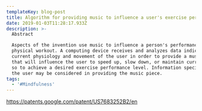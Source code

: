 ```yaml
---
templateKey: blog-post
title: Algorithm for providing music to influence a user's exercise performance
date: 2019-01-03T11:28:17.933Z
description: >-
  Abstract

  Aspects of the invention use music to influence a person's performance in a
  physical workout. A computing device receives and analyzes data indicating
  current physiology and movement of the user in order to provide a music piece
  that will influence the user to speed up, slow down, or maintain current pace
  so to achieve a desired exercise performance level. Information specific to
  the user may be considered in providing the music piece.
tags:
  - '#Mindfulness'
---
```

<https://patents.google.com/patent/US7683252B2/en>
